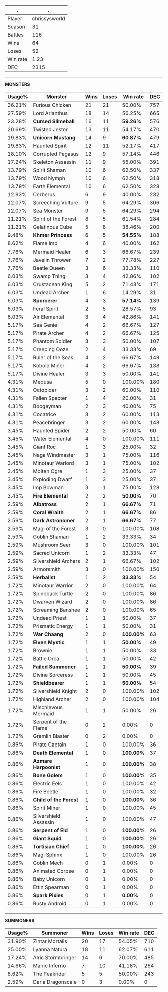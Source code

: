.|.
|-|-
Player|chrissysworld
Season|31
Battles|116
Wins|64
Loses|52
Win rate|1.23
DEC|2315

---
**MONSTERS**

Usage%|Monster|Wins|Loses|Win rate|DEC|
-|-|-|-|-|-|
36.21%|Furious Chicken|21|21|50.00%|757|
27.59%|Lord Arianthus|18|14|56.25%|665|
23.28%|**Cursed Slimeball**|16|11|**59.26%**|576|
20.69%|Twisted Jester|13|11|54.17%|470|
19.83%|**Unicorn Mustang**|14|9|**60.87%**|479|
19.83%|Haunted Spirit|12|11|52.17%|417|
18.10%|Corrupted Pegasus|12|9|57.14%|446|
17.24%|Skeleton Assassin|11|9|55.00%|391|
13.79%|Spirit Shaman|10|6|62.50%|337|
13.79%|Wood Nymph|10|6|62.50%|318|
13.79%|Earth Elemental|10|6|62.50%|328|
12.93%|Cerberus|6|9|40.00%|232|
12.07%|Screeching Vulture|9|5|64.29%|306|
12.07%|Sea Monster|9|5|64.29%|294|
11.21%|Spirit of the Forest|8|5|61.54%|284|
11.21%|Gelatinous Cube|5|8|38.46%|200|
9.48%|**Khmer Princess**|6|5|**54.55%**|188|
8.62%|Flame Imp|4|6|40.00%|162|
7.76%|Mermaid Healer|6|3|66.67%|239|
7.76%|Javelin Thrower|7|2|77.78%|227|
7.76%|Beetle Queen|3|6|33.33%|110|
6.03%|Swamp Thing|3|4|42.86%|102|
6.03%|Crustacean King|5|2|71.43%|171|
6.03%|Undead Archer|1|6|14.29%|31|
6.03%|**Sporcerer**|4|3|**57.14%**|139|
6.03%|Feral Spirit|2|5|28.57%|93|
6.03%|Air Elemental|3|4|42.86%|141|
5.17%|Sea Genie|4|2|66.67%|127|
5.17%|Pirate Archer|4|2|66.67%|125|
5.17%|Phantom Soldier|3|3|50.00%|107|
5.17%|Creeping Ooze|2|4|33.33%|69|
5.17%|Ruler of the Seas|4|2|66.67%|148|
5.17%|Kobold Miner|4|2|66.67%|138|
5.17%|Divine Healer|3|3|50.00%|141|
4.31%|Medusa|5|0|100.00%|180|
4.31%|Octopider|3|2|60.00%|110|
4.31%|Fallen Specter|1|4|20.00%|31|
4.31%|Boogeyman|2|3|40.00%|75|
4.31%|Cocatrice|3|2|60.00%|113|
4.31%|Peacebringer|3|2|60.00%|148|
3.45%|Haunted Spider|2|2|50.00%|60|
3.45%|Water Elemental|4|0|100.00%|111|
3.45%|Giant Roc|1|3|25.00%|32|
3.45%|Naga Windmaster|3|1|75.00%|116|
3.45%|Minotaur Warlord|3|1|75.00%|102|
3.45%|Molten Ogre|1|3|25.00%|37|
3.45%|Exploding Dwarf|1|3|25.00%|37|
3.45%|Imp Bowman|3|1|75.00%|128|
3.45%|**Fire Elemental**|2|2|**50.00%**|70|
2.59%|**Albatross**|2|1|**66.67%**|71|
2.59%|**Coral Wraith**|2|1|**66.67%**|86|
2.59%|**Dark Astronomer**|2|1|**66.67%**|77|
2.59%|Magi of the Forest|3|0|100.00%|108|
2.59%|Goblin Shaman|1|2|33.33%|34|
2.59%|Mushroom Seer|3|0|100.00%|101|
2.59%|Sacred Unicorn|1|2|33.33%|47|
2.59%|Silvershield Archers|2|1|66.67%|102|
2.59%|Armorsmith|3|0|100.00%|150|
2.59%|**Herbalist**|1|2|**33.33%**|54|
1.72%|Minotaur Warrior|2|0|100.00%|64|
1.72%|Spineback Turtle|2|0|100.00%|86|
1.72%|Dwarven Wizard|2|0|100.00%|86|
1.72%|Screaming Banshee|2|0|100.00%|65|
1.72%|Undead Priest|1|1|50.00%|37|
1.72%|Prismatic Energy|1|1|50.00%|31|
1.72%|**War Chaang**|2|0|**100.00%**|63|
1.72%|**Elven Mystic**|1|1|**50.00%**|49|
1.72%|Brownie|1|1|50.00%|33|
1.72%|Battle Orca|1|1|50.00%|42|
1.72%|**Failed Summoner**|1|1|**50.00%**|39|
1.72%|Divine Sorceress|1|1|50.00%|45|
1.72%|**Shieldbearer**|1|1|**50.00%**|54|
1.72%|Silvershield Knight|2|0|100.00%|102|
1.72%|Highland Archer|2|0|100.00%|104|
1.72%|Mischievous Mermaid|1|1|50.00%|26|
1.72%|Serpent of the Flame|0|2|0.00%|0|
1.72%|Gremlin Blaster|0|2|0.00%|0|
0.86%|Pirate Captain|1|0|100.00%|36|
0.86%|**Death Elemental**|1|0|**100.00%**|37|
0.86%|**Azmare Harpoonist**|1|0|**100.00%**|38|
0.86%|**Bone Golem**|1|0|**100.00%**|35|
0.86%|Electric Eels|1|0|100.00%|42|
0.86%|Fire Beetle|1|0|100.00%|32|
0.86%|**Child of the Forest**|1|0|**100.00%**|36|
0.86%|Spirit Miner|1|0|100.00%|45|
0.86%|Silvershield Assassin|1|0|100.00%|47|
0.86%|**Serpent of Eld**|1|0|**100.00%**|26|
0.86%|**Giant Squid**|1|0|**100.00%**|26|
0.86%|**Tortisian Chief**|1|0|**100.00%**|26|
0.86%|Magi Sphinx|1|0|100.00%|26|
0.86%|Goblin Mech|0|1|0.00%|0|
0.86%|Animated Corpse|0|1|0.00%|0|
0.86%|Baby Unicorn|0|1|0.00%|0|
0.86%|Ettin Spearman|0|1|0.00%|0|
0.86%|**Spark Pixies**|0|1|**0.00%**|0|
0.86%|Rusty Android|0|1|0.00%|0|

---
**SUMMONERS**

Usage%|Summoner|Wins|Loses|Win rate|DEC|
-|-|-|-|-|-|
31.90%|Zintar Mortalis|20|17|54.05%|710|
25.00%|Lyanna Natura|18|11|62.07%|611|
17.24%|Alric Stormbringer|14|6|70.00%|485|
14.66%|Malric Inferno|7|10|41.18%|264|
8.62%|The Peakrider|5|5|50.00%|243|
2.59%|Daria Dragonscale|0|3|0.00%|0|

